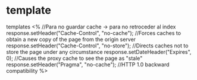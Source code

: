 # template
templates
<%
  //Para no guardar cache -> para no retroceder al index
   response.setHeader("Cache-Control", "no-cache"); //Forces caches to obtain a new copy of the page from the origin server
   response.setHeader("Cache-Control", "no-store"); //Directs caches not to store the page under any circumstance
   response.setDateHeader("Expires", 0); //Causes the proxy cache to see the page as "stale"
   response.setHeader("Pragma", "no-cache"); //HTTP 1.0 backward compatibility
%>
